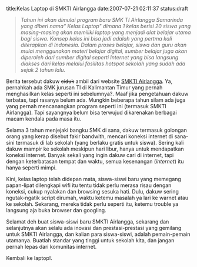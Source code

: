 title:Kelas Laptop di SMKTI Airlangga
date:2007-07-21 02:11:37
status:draft


<blockquote><em>Tahun ini akan dimulai program baru SMK TI Airlangga Samarinda yang diberi nama" Kelas Laptop" dimana 1 kelas berisi 20 siswa yang masing-masing akan memiliki laptop yang menjadi alat belajar utama bagi siswa. Konsep kelas ini bisa jadi adalah yang pertma kali diterapkan di Indonesia. Dalam proses belajar, siswa dan guru akan mulai menggunakan materi belajar digital, sumber belajar juga akan diperoleh dari sumber digital seperti Internet yang bisa langsung diakses dari kelas melalui fasilitas hotspot sekolah yang sudah ada sejak 2 tahun lalu.</em></blockquote>
Berita tersebut dakuw <s>ciduk</s> ambil dari website <a href="http://smka-smr.sch.id/modules.php?op=modload&amp;name=News&amp;file=article&amp;sid=649&amp;mode=thread&amp;order=0&amp;thold=0">SMKTI Airlangga</a>. Ya, pernahkah ada SMK jurusan TI di Kalimantan Timur yang pernah menghasilkan kelas seperti ini sebelumnya?. Maaf jika pengetahuan dakuw terbatas, tapi rasanya belum ada. Mungkin beberapa tahun silam ada juga yang pernah mencanangkan program seperti ini (termasuk SMKTI Airlangga). Tapi sayangnya belum bisa terwujud dikarenakan berbagai macam kendala pada masa itu.

Selama 3 tahun menjejaki bangku SMK di sana, dakuw termasuk golongan orang yang kerap disebut fakir bandwith, mencari koneksi internet di sana-sini termasuk di lab sekolah (yang berlaku gratis untuk siswa). Sering kali dakuw mampir ke sekolah meskipun hari libur, hanya untuk mendapatkan koneksi internet. Banyak sekali yang ingin dakuw cari di internet, tapi dengan keterbatasan tempat dan waktu, semua kesenangan (<em>internet</em>) itu hanya seperti mimpi.

Kini, kelas laptop telah didepan mata, siswa-siswi baru yang memegang papan-lipat dilengkapi wifi itu tentu tidak perlu merasa risau dengan koneksi, cukup nyalakan dan browsing sesuka hati. Dulu, dakuw sering ngutak-ngatik script dirumah, waktu ketemu masalah ya lari ke warnet atau ke sekolah. Sekarang, mereka tidak perlu seperti itu, ketemu trouble ya langsung aja buka browser dan googling.

Selamat deh buat siswa-siswi baru SMKTI Airlangga, sekarang dan selanjutnya akan selalu ada inovasi dan prestasi-prestasi yang gemilang untuk SMKTI Airlangga, dan kalian para siswa-siswi, adalah pemain-pemain utamanya. Buatlah standar yang tinggi untuk sekolah kita, dan jangan pernah lepas dari komunitas internet.

Kembali ke laptop!.